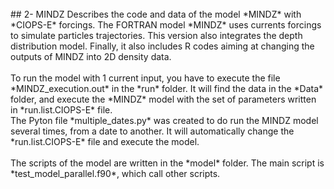 <br/>
## 2- MINDZ
Describes the code and data of the model *MINDZ* with *CIOPS-E* forcings. 
The FORTRAN model *MINDZ* uses currents forcings to simulate particles trajectories. 
This version also integrates the depth distribution model. Finally, it also 
includes R codes aiming at changing the outputs of MINDZ into 2D density data.
<br/>
<br/>
To run the model with 1 current input, you have to execute the file *MINDZ_execution.out* in the *run* folder. It will find the data in the *Data* folder, and execute the *MINDZ* model with the set of parameters written in *run.list.CIOPS-E* file. 
<br/>
The Pyton file *multiple_dates.py* was created to do run the MINDZ model several times, from a date to another. It will automatically change the *run.list.CIOPS-E* file and execute the model.
<br/>
<br/>
The scripts of the model are written in the *model* folder. The main script is *test_model_parallel.f90*, which call other scripts.
